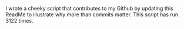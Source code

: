 I wrote a cheeky script that contributes to my Github by updating this ReadMe to illustrate why more than commits matter. This script has run 3122 times.